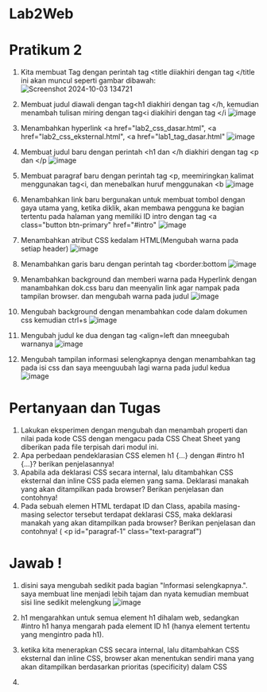 # Lab2Web
# Pratikum 2
1. Kita membuat Tag dengan perintah tag <title diiakhiri dengan tag </title ini akan muncul seperti gambar dibawah:
![Screenshot 2024-10-03 134721](https://github.com/user-attachments/assets/b054413b-2125-4aba-8dac-4cbef46cb833)

2. Membuat judul diawali dengan tag<h1 diakhiri dengan tag </h, kemudian menambah tulisan miring dengan tag<i diakihiri dengan tag </i
![image](https://github.com/user-attachments/assets/e11a98f5-dc26-47b3-8300-658e1f5f7a25)

3. Menambahkan hyperlink <a href="lab2_css_dasar.html", <a href="lab2_css_eksternal.html", <a href="lab1_tag_dasar.html"
![image](https://github.com/user-attachments/assets/8c42481c-701a-4c89-8acd-d4f702387577)

4. Membuat judul baru dengan perintah <h1 dan </h diakhiri dengan tag <p dan </p
![image](https://github.com/user-attachments/assets/d309c3f0-8451-497f-894a-6fc69ec11883)

5. Membuat paragraf baru dengan perintah tag <p, meemiringkan kalimat menggunakan tag<i, dan menebalkan huruf menggunakan <b
![image](https://github.com/user-attachments/assets/5f165adb-df63-4ab7-8a5b-299654f99672)

6. Menambahkan link baru bergunakan untuk membuat tombol dengan gaya utama yang, ketika diklik, akan membawa pengguna ke bagian tertentu pada halaman yang memiliki ID intro dengan tag <a class="button btn-primary" href="#intro"
![image](https://github.com/user-attachments/assets/73e02701-31a4-40ef-a063-d4d9176289d7)

7. Menambahkan atribut CSS kedalam HTML(Mengubah warna pada setiap header)
![image](https://github.com/user-attachments/assets/35966181-3b81-4a60-9476-53d186fa4212)

8. Menambahkan garis baru dengan perintah tag <border:bottom
![image](https://github.com/user-attachments/assets/d084a8e9-c5ac-424c-9e64-1c81fa5bf109)

9. Menambahkan background dan memberi warna pada Hyperlink dengan manambahkan dok.css baru dan meenyalin link agar nampak pada tampilan browser. dan mengubah warna pada judul
![image](https://github.com/user-attachments/assets/5d419fc4-7c45-4517-9531-a55f6d0810e5)

10. Mengubah background dengan menambahkan code dalam dokumen css kemudian ctrl+s
![image](https://github.com/user-attachments/assets/9fed47d8-dc50-465c-bd9c-e0d5960165d5)

11. Mengubah judul ke dua dengan tag <align=left dan mneegubah warnanya
![image](https://github.com/user-attachments/assets/cb80fc26-40f1-4575-96a8-e7bdae2aacaf)

12. Mengubah tampilan informasi selengkapnya dengan menambahkan tag pada isi css dan saya meenguubah lagi warna pada judul kedua
![image](https://github.com/user-attachments/assets/341a58a7-1f70-4d4d-b5ad-8e2e6571f4ad)


# Pertanyaan dan Tugas
1. Lakukan eksperimen dengan mengubah dan menambah properti dan nilai pada kode CSS
dengan mengacu pada CSS Cheat Sheet yang diberikan pada file terpisah dari modul ini.
2. Apa perbedaan pendeklarasian CSS elemen h1 {...} dengan #intro h1 {...}? berikan
penjelasannya!
3. Apabila ada deklarasi CSS secara internal, lalu ditambahkan CSS eksternal dan inline CSS pada
elemen yang sama. Deklarasi manakah yang akan ditampilkan pada browser? Berikan
penjelasan dan contohnya!
4. Pada sebuah elemen HTML terdapat ID dan Class, apabila masing-masing selector tersebut
terdapat deklarasi CSS, maka deklarasi manakah yang akan ditampilkan pada browser?
Berikan penjelasan dan contohnya! ( <p id="paragraf-1" class="text-paragraf")

# Jawab !
1. disini saya mengubah sedikit pada bagian "Informasi selengkapnya.". saya membuat line menjadi lebih tajam dan nyata kemudian membuat sisi line sedikit melengkung
![image](https://github.com/user-attachments/assets/f5c264d7-a919-4920-b5a7-9ff0bd79a482)

2. h1 mengarahkan untuk semua element h1 dihalam web, sedangkan #intro h1 hanya mengarah pada element ID h1 (hanya element tertentu yang mengintro pada h1).

3. ketika kita menerapkan CSS secara internal, lalu ditambahkan CSS eksternal dan inline CSS, browser akan menentukan sendiri mana yang akan ditampilkan berdasarkan prioritas (specificity) dalam CSS

4. 




